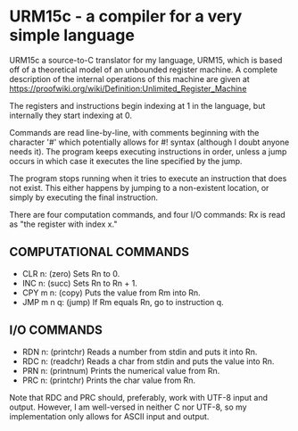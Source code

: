 URM15c - a compiler for a very simple language
==============================================

URM15c a source-to-C translator for my language, URM15, which is based
off of a theoretical model of an unbounded register machine. A complete
description of the internal operations of this machine are given at
https://proofwiki.org/wiki/Definition:Unlimited_Register_Machine

The registers and instructions begin indexing at 1 in the language, but
internally they start indexing at 0.

Commands are read line-by-line, with comments beginning with the character
'#' which potentially allows for #! syntax (although I doubt anyone needs
it). The program keeps executing instructions in order, unless a jump
occurs in which case it executes the line specified by the jump.

The program stops running when it tries to execute an instruction that
does not exist. This either happens by jumping to a non-existent location,
or simply by executing the final instruction.

There are four computation commands, and four I/O commands:
Rx is read as "the register with index x."

COMPUTATIONAL COMMANDS
----------------------
- CLR n:     (zero)  Sets Rn to 0.
- INC n:     (succ)  Sets Rn to Rn + 1.
- CPY m n:   (copy)  Puts the value from Rm into Rn.
- JMP m n q: (jump)  If Rm equals Rn, go to instruction q.

I/O COMMANDS
------------
- RDN n: (printchr) Reads a number from stdin and puts it into Rn.
- RDC n: (readchr)  Reads a char from stdin and puts the value into Rn.
- PRN n: (printnum) Prints the numerical value from Rn.
- PRC n: (printchr) Prints the char value from Rn.

Note that RDC and PRC should, preferably, work with UTF-8 input and output.
However, I am well-versed in neither C nor UTF-8, so my implementation
only allows for ASCII input and output.
